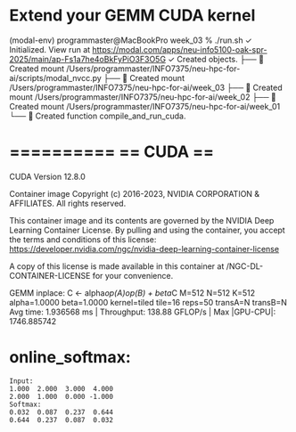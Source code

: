 # Extend your GEMM CUDA kernel
(modal-env) programmaster@MacBookPro week_03 % ./run.sh
✓ Initialized. View run at https://modal.com/apps/neu-info5100-oak-spr-2025/main/ap-Fs1a7he4oBkFyPiO3F3O5G
✓ Created objects.
├── 🔨 Created mount /Users/programmaster/INFO7375/neu-hpc-for-ai/scripts/modal_nvcc.py
├── 🔨 Created mount /Users/programmaster/INFO7375/neu-hpc-for-ai/week_03
├── 🔨 Created mount /Users/programmaster/INFO7375/neu-hpc-for-ai/week_02
├── 🔨 Created mount /Users/programmaster/INFO7375/neu-hpc-for-ai/week_01
└── 🔨 Created function compile_and_run_cuda.

==========
== CUDA ==
==========

CUDA Version 12.8.0

Container image Copyright (c) 2016-2023, NVIDIA CORPORATION & AFFILIATES. All rights reserved.

This container image and its contents are governed by the NVIDIA Deep Learning Container License.
By pulling and using the container, you accept the terms and conditions of this license:
https://developer.nvidia.com/ngc/nvidia-deep-learning-container-license

A copy of this license is made available in this container at /NGC-DL-CONTAINER-LICENSE for your convenience.

GEMM inplace: C <- alpha*op(A)op(B) + beta*C
M=512 N=512 K=512 alpha=1.0000 beta=1.0000 kernel=tiled tile=16 reps=50 transA=N transB=N
Avg time: 1.936568 ms | Throughput: 138.88 GFLOP/s | Max |GPU-CPU|: 1746.885742

# online_softmax:
    Input:
    1.000  2.000  3.000  4.000
    2.000  1.000  0.000 -1.000
    Softmax:
    0.032  0.087  0.237  0.644
    0.644  0.237  0.087  0.032